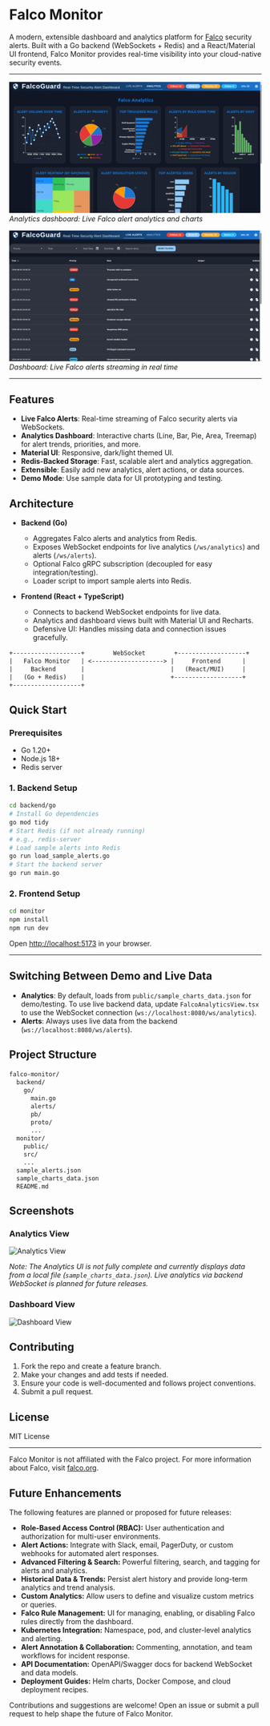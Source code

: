 # Falco Monitor

A modern, extensible dashboard and analytics platform for [Falco](https://falco.org/) security alerts. Built with a Go backend (WebSockets + Redis) and a React/Material UI frontend, Falco Monitor provides real-time visibility into your cloud-native security events.

---

![Analytics View](./AnalyticsView.png)
*Analytics dashboard: Live Falco alert analytics and charts*

![Dashboard View](./DashboardView.png)
*Dashboard: Live Falco alerts streaming in real time*

---

## Features

- **Live Falco Alerts**: Real-time streaming of Falco security alerts via WebSockets.
- **Analytics Dashboard**: Interactive charts (Line, Bar, Pie, Area, Treemap) for alert trends, priorities, and more.
- **Material UI**: Responsive, dark/light themed UI.
- **Redis-Backed Storage**: Fast, scalable alert and analytics aggregation.
- **Extensible**: Easily add new analytics, alert actions, or data sources.
- **Demo Mode**: Use sample data for UI prototyping and testing.

## Architecture

- **Backend (Go)**
  - Aggregates Falco alerts and analytics from Redis.
  - Exposes WebSocket endpoints for live analytics (`/ws/analytics`) and alerts (`/ws/alerts`).
  - Optional Falco gRPC subscription (decoupled for easy integration/testing).
  - Loader script to import sample alerts into Redis.

- **Frontend (React + TypeScript)**
  - Connects to backend WebSocket endpoints for live data.
  - Analytics and dashboard views built with Material UI and Recharts.
  - Defensive UI: Handles missing data and connection issues gracefully.

```
+-------------------+        WebSocket        +-------------------+
|   Falco Monitor   | <--------------------> |     Frontend      |
|     Backend       |                        |   (React/MUI)     |
|   (Go + Redis)    |                        +-------------------+
+-------------------+
```

## Quick Start

### Prerequisites
- Go 1.20+
- Node.js 18+
- Redis server

### 1. Backend Setup

```bash
cd backend/go
# Install Go dependencies
go mod tidy
# Start Redis (if not already running)
# e.g., redis-server
# Load sample alerts into Redis
go run load_sample_alerts.go
# Start the backend server
go run main.go
```

### 2. Frontend Setup

```bash
cd monitor
npm install
npm run dev
```

Open [http://localhost:5173](http://localhost:5173) in your browser.

---

## Switching Between Demo and Live Data

- **Analytics**: By default, loads from `public/sample_charts_data.json` for demo/testing. To use live backend data, update `FalcoAnalyticsView.tsx` to use the WebSocket connection (`ws://localhost:8080/ws/analytics`).
- **Alerts**: Always uses live data from the backend (`ws://localhost:8080/ws/alerts`).

## Project Structure

```
falco-monitor/
  backend/
    go/
      main.go
      alerts/
      pb/
      proto/
      ...
  monitor/
    public/
    src/
    ...
  sample_alerts.json
  sample_charts_data.json
  README.md
```

## Screenshots

### Analytics View
![Analytics View](./analytics_view.png)

*Note: The Analytics UI is not fully complete and currently displays data from a local file (`sample_charts_data.json`). Live analytics via backend WebSocket is planned for future releases.*

### Dashboard View
![Dashboard View](./dashboard_view.png)

## Contributing

1. Fork the repo and create a feature branch.
2. Make your changes and add tests if needed.
3. Ensure your code is well-documented and follows project conventions.
4. Submit a pull request.

## License

MIT License

---

Falco Monitor is not affiliated with the Falco project. For more information about Falco, visit [falco.org](https://falco.org/).

## Future Enhancements

The following features are planned or proposed for future releases:

- **Role-Based Access Control (RBAC):** User authentication and authorization for multi-user environments.
- **Alert Actions:** Integrate with Slack, email, PagerDuty, or custom webhooks for automated alert responses.
- **Advanced Filtering & Search:** Powerful filtering, search, and tagging for alerts and analytics.
- **Historical Data & Trends:** Persist alert history and provide long-term analytics and trend analysis.
- **Custom Analytics:** Allow users to define and visualize custom metrics or queries.
- **Falco Rule Management:** UI for managing, enabling, or disabling Falco rules directly from the dashboard.
- **Kubernetes Integration:** Namespace, pod, and cluster-level analytics and alerting.
- **Alert Annotation & Collaboration:** Commenting, annotation, and team workflows for incident response.
- **API Documentation:** OpenAPI/Swagger docs for backend WebSocket and data models.
- **Deployment Guides:** Helm charts, Docker Compose, and cloud deployment recipes.

Contributions and suggestions are welcome! Open an issue or submit a pull request to help shape the future of Falco Monitor.
